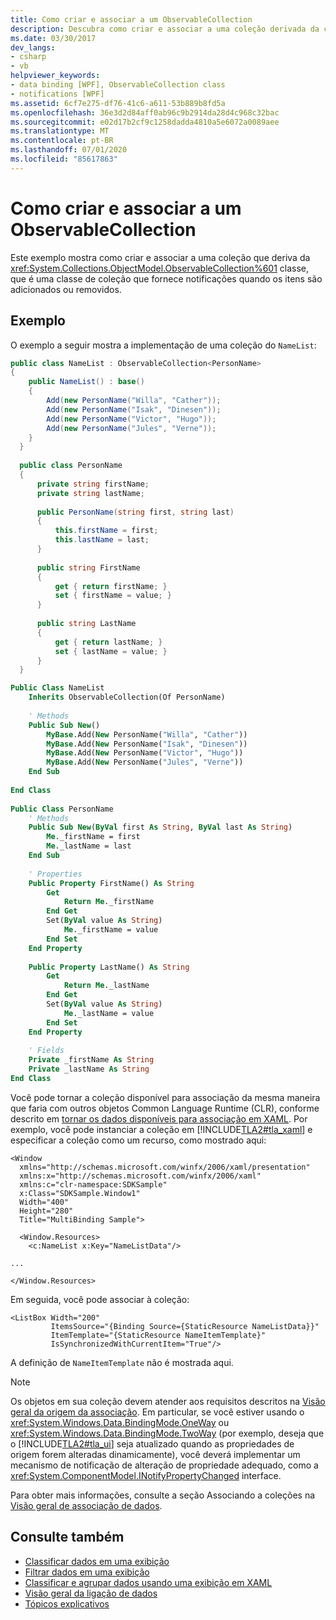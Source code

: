 ```yaml
---
title: Como criar e associar a um ObservableCollection
description: Descubra como criar e associar a uma coleção derivada da classe ObservableCollection no Windows Presentation Foundation.
ms.date: 03/30/2017
dev_langs:
- csharp
- vb
helpviewer_keywords:
- data binding [WPF], ObservableCollection class
- notifications [WPF]
ms.assetid: 6cf7e275-df76-41c6-a611-53b889b8fd5a
ms.openlocfilehash: 36e3d2d84aff0ab96c9b2914da28d4c968c32bac
ms.sourcegitcommit: e02d17b2cf9c1258dadda4810a5e6072a0089aee
ms.translationtype: MT
ms.contentlocale: pt-BR
ms.lasthandoff: 07/01/2020
ms.locfileid: "85617863"
---
```

# <a name="how-to-create-and-bind-to-an-observablecollection"></a>Como criar e associar a um ObservableCollection
Este exemplo mostra como criar e associar a uma coleção que deriva da <xref:System.Collections.ObjectModel.ObservableCollection%601> classe, que é uma classe de coleção que fornece notificações quando os itens são adicionados ou removidos.  
  
## <a name="example"></a>Exemplo  
 O exemplo a seguir mostra a implementação de uma coleção do `NameList`:  
  
```csharp  
public class NameList : ObservableCollection<PersonName>  
{  
    public NameList() : base()  
    {  
        Add(new PersonName("Willa", "Cather"));  
        Add(new PersonName("Isak", "Dinesen"));  
        Add(new PersonName("Victor", "Hugo"));  
        Add(new PersonName("Jules", "Verne"));  
    }  
  }  
  
  public class PersonName  
  {  
      private string firstName;  
      private string lastName;  
  
      public PersonName(string first, string last)  
      {  
          this.firstName = first;  
          this.lastName = last;  
      }  
  
      public string FirstName  
      {  
          get { return firstName; }  
          set { firstName = value; }  
      }  
  
      public string LastName  
      {  
          get { return lastName; }  
          set { lastName = value; }  
      }  
  }  
```  
  
```vb  
Public Class NameList  
    Inherits ObservableCollection(Of PersonName)  
  
    ' Methods  
    Public Sub New()  
        MyBase.Add(New PersonName("Willa", "Cather"))  
        MyBase.Add(New PersonName("Isak", "Dinesen"))  
        MyBase.Add(New PersonName("Victor", "Hugo"))  
        MyBase.Add(New PersonName("Jules", "Verne"))  
    End Sub  
  
End Class  
  
Public Class PersonName  
    ' Methods  
    Public Sub New(ByVal first As String, ByVal last As String)  
        Me._firstName = first  
        Me._lastName = last  
    End Sub  
  
    ' Properties  
    Public Property FirstName() As String  
        Get  
            Return Me._firstName  
        End Get  
        Set(ByVal value As String)  
            Me._firstName = value  
        End Set  
    End Property  
  
    Public Property LastName() As String  
        Get  
            Return Me._lastName  
        End Get  
        Set(ByVal value As String)  
            Me._lastName = value  
        End Set  
    End Property  
  
    ' Fields  
    Private _firstName As String  
    Private _lastName As String  
End Class  
```  
  
 Você pode tornar a coleção disponível para associação da mesma maneira que faria com outros objetos Common Language Runtime (CLR), conforme descrito em [tornar os dados disponíveis para associação em XAML](how-to-make-data-available-for-binding-in-xaml.md). Por exemplo, você pode instanciar a coleção em [!INCLUDE[TLA2#tla_xaml](../../../../includes/tla2sharptla-xaml-md.md)] e especificar a coleção como um recurso, como mostrado aqui:  
  
```xaml  
<Window  
  xmlns="http://schemas.microsoft.com/winfx/2006/xaml/presentation"  
  xmlns:x="http://schemas.microsoft.com/winfx/2006/xaml"  
  xmlns:c="clr-namespace:SDKSample"  
  x:Class="SDKSample.Window1"  
  Width="400"  
  Height="280"  
  Title="MultiBinding Sample">  
  
  <Window.Resources>  
    <c:NameList x:Key="NameListData"/>  
  
...  
  
</Window.Resources>  
```  
  
 Em seguida, você pode associar à coleção:  
  
```xaml  
<ListBox Width="200"  
         ItemsSource="{Binding Source={StaticResource NameListData}}"  
         ItemTemplate="{StaticResource NameItemTemplate}"  
         IsSynchronizedWithCurrentItem="True"/>  
```  
  
 A definição de `NameItemTemplate` não é mostrada aqui.  
  
> [!NOTE]
> Os objetos em sua coleção devem atender aos requisitos descritos na [Visão geral da origem da associação](binding-sources-overview.md). Em particular, se você estiver usando o <xref:System.Windows.Data.BindingMode.OneWay> ou <xref:System.Windows.Data.BindingMode.TwoWay> (por exemplo, deseja que o [!INCLUDE[TLA2#tla_ui](../../../../includes/tla2sharptla-ui-md.md)] seja atualizado quando as propriedades de origem forem alteradas dinamicamente), você deverá implementar um mecanismo de notificação de alteração de propriedade adequado, como a <xref:System.ComponentModel.INotifyPropertyChanged> interface.  
  
 Para obter mais informações, consulte a seção Associando a coleções na [Visão geral de associação de dados](../../../desktop-wpf/data/data-binding-overview.md).  
  
## <a name="see-also"></a>Consulte também

- [Classificar dados em uma exibição](how-to-sort-data-in-a-view.md)
- [Filtrar dados em uma exibição](how-to-filter-data-in-a-view.md)
- [Classificar e agrupar dados usando uma exibição em XAML](how-to-sort-and-group-data-using-a-view-in-xaml.md)
- [Visão geral da ligação de dados](../../../desktop-wpf/data/data-binding-overview.md)
- [Tópicos explicativos](data-binding-how-to-topics.md)
